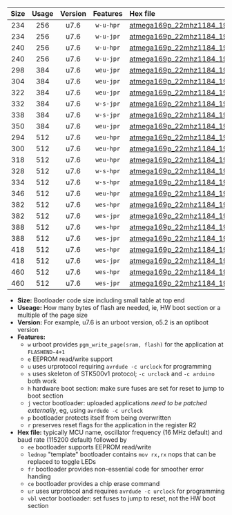|Size|Usage|Version|Features|Hex file|
|:-:|:-:|:-:|:-:|:--|
|234|256|u7.6|`w-u-hpr`|[atmega169p_22mhz1184_19200bps_ur.hex](https://raw.githubusercontent.com/stefanrueger/urboot/main//atmega169p_22mhz1184_19200bps_ur.hex)|
|234|256|u7.6|`w-u-jpr`|[atmega169p_22mhz1184_19200bps_ur_vbl.hex](https://raw.githubusercontent.com/stefanrueger/urboot/main//atmega169p_22mhz1184_19200bps_ur_vbl.hex)|
|240|256|u7.6|`w-u-hpr`|[atmega169p_22mhz1184_19200bps_lednop_ur.hex](https://raw.githubusercontent.com/stefanrueger/urboot/main//atmega169p_22mhz1184_19200bps_lednop_ur.hex)|
|240|256|u7.6|`w-u-jpr`|[atmega169p_22mhz1184_19200bps_lednop_ur_vbl.hex](https://raw.githubusercontent.com/stefanrueger/urboot/main//atmega169p_22mhz1184_19200bps_lednop_ur_vbl.hex)|
|298|384|u7.6|`weu-jpr`|[atmega169p_22mhz1184_19200bps_ee_ur_vbl.hex](https://raw.githubusercontent.com/stefanrueger/urboot/main//atmega169p_22mhz1184_19200bps_ee_ur_vbl.hex)|
|304|384|u7.6|`weu-jpr`|[atmega169p_22mhz1184_19200bps_ee_lednop_ur_vbl.hex](https://raw.githubusercontent.com/stefanrueger/urboot/main//atmega169p_22mhz1184_19200bps_ee_lednop_ur_vbl.hex)|
|322|384|u7.6|`weu-jpr`|[atmega169p_22mhz1184_19200bps_ee_lednop_fr_ur_vbl.hex](https://raw.githubusercontent.com/stefanrueger/urboot/main//atmega169p_22mhz1184_19200bps_ee_lednop_fr_ur_vbl.hex)|
|332|384|u7.6|`w-s-jpr`|[atmega169p_22mhz1184_19200bps_vbl.hex](https://raw.githubusercontent.com/stefanrueger/urboot/main//atmega169p_22mhz1184_19200bps_vbl.hex)|
|338|384|u7.6|`w-s-jpr`|[atmega169p_22mhz1184_19200bps_lednop_vbl.hex](https://raw.githubusercontent.com/stefanrueger/urboot/main//atmega169p_22mhz1184_19200bps_lednop_vbl.hex)|
|350|384|u7.6|`weu-jpr`|[atmega169p_22mhz1184_19200bps_ee_lednop_fr_ce_ur_vbl.hex](https://raw.githubusercontent.com/stefanrueger/urboot/main//atmega169p_22mhz1184_19200bps_ee_lednop_fr_ce_ur_vbl.hex)|
|294|512|u7.6|`weu-hpr`|[atmega169p_22mhz1184_19200bps_ee_ur.hex](https://raw.githubusercontent.com/stefanrueger/urboot/main//atmega169p_22mhz1184_19200bps_ee_ur.hex)|
|300|512|u7.6|`weu-hpr`|[atmega169p_22mhz1184_19200bps_ee_lednop_ur.hex](https://raw.githubusercontent.com/stefanrueger/urboot/main//atmega169p_22mhz1184_19200bps_ee_lednop_ur.hex)|
|318|512|u7.6|`weu-hpr`|[atmega169p_22mhz1184_19200bps_ee_lednop_fr_ur.hex](https://raw.githubusercontent.com/stefanrueger/urboot/main//atmega169p_22mhz1184_19200bps_ee_lednop_fr_ur.hex)|
|328|512|u7.6|`w-s-hpr`|[atmega169p_22mhz1184_19200bps.hex](https://raw.githubusercontent.com/stefanrueger/urboot/main//atmega169p_22mhz1184_19200bps.hex)|
|334|512|u7.6|`w-s-hpr`|[atmega169p_22mhz1184_19200bps_lednop.hex](https://raw.githubusercontent.com/stefanrueger/urboot/main//atmega169p_22mhz1184_19200bps_lednop.hex)|
|346|512|u7.6|`weu-hpr`|[atmega169p_22mhz1184_19200bps_ee_lednop_fr_ce_ur.hex](https://raw.githubusercontent.com/stefanrueger/urboot/main//atmega169p_22mhz1184_19200bps_ee_lednop_fr_ce_ur.hex)|
|382|512|u7.6|`wes-hpr`|[atmega169p_22mhz1184_19200bps_ee.hex](https://raw.githubusercontent.com/stefanrueger/urboot/main//atmega169p_22mhz1184_19200bps_ee.hex)|
|382|512|u7.6|`wes-jpr`|[atmega169p_22mhz1184_19200bps_ee_vbl.hex](https://raw.githubusercontent.com/stefanrueger/urboot/main//atmega169p_22mhz1184_19200bps_ee_vbl.hex)|
|388|512|u7.6|`wes-hpr`|[atmega169p_22mhz1184_19200bps_ee_lednop.hex](https://raw.githubusercontent.com/stefanrueger/urboot/main//atmega169p_22mhz1184_19200bps_ee_lednop.hex)|
|388|512|u7.6|`wes-jpr`|[atmega169p_22mhz1184_19200bps_ee_lednop_vbl.hex](https://raw.githubusercontent.com/stefanrueger/urboot/main//atmega169p_22mhz1184_19200bps_ee_lednop_vbl.hex)|
|418|512|u7.6|`wes-hpr`|[atmega169p_22mhz1184_19200bps_ee_lednop_fr.hex](https://raw.githubusercontent.com/stefanrueger/urboot/main//atmega169p_22mhz1184_19200bps_ee_lednop_fr.hex)|
|418|512|u7.6|`wes-jpr`|[atmega169p_22mhz1184_19200bps_ee_lednop_fr_vbl.hex](https://raw.githubusercontent.com/stefanrueger/urboot/main//atmega169p_22mhz1184_19200bps_ee_lednop_fr_vbl.hex)|
|460|512|u7.6|`wes-hpr`|[atmega169p_22mhz1184_19200bps_ee_lednop_fr_ce.hex](https://raw.githubusercontent.com/stefanrueger/urboot/main//atmega169p_22mhz1184_19200bps_ee_lednop_fr_ce.hex)|
|460|512|u7.6|`wes-jpr`|[atmega169p_22mhz1184_19200bps_ee_lednop_fr_ce_vbl.hex](https://raw.githubusercontent.com/stefanrueger/urboot/main//atmega169p_22mhz1184_19200bps_ee_lednop_fr_ce_vbl.hex)|

- **Size:** Bootloader code size including small table at top end
- **Useage:** How many bytes of flash are needed, ie, HW boot section or a multiple of the page size
- **Version:** For example, u7.6 is an urboot version, o5.2 is an optiboot version
- **Features:**
  + `w` urboot provides `pgm_write_page(sram, flash)` for the application at `FLASHEND-4+1`
  + `e` EEPROM read/write support
  + `u` uses urprotocol requiring `avrdude -c urclock` for programming
  + `s` uses skeleton of STK500v1 protocol; `-c urclock` and `-c arduino` both work
  + `h` hardware boot section: make sure fuses are set for reset to jump to boot section
  + `j` vector bootloader: uploaded applications *need to be patched externally*, eg, using `avrdude -c urclock`
  + `p` bootloader protects itself from being overwritten
  + `r` preserves reset flags for the application in the register R2
- **Hex file:** typically MCU name, oscillator frequency (16 MHz default) and baud rate (115200 default) followed by
  + `ee` bootloader supports EEPROM read/write
  + `lednop` "template" bootloader contains `mov rx,rx` nops that can be replaced to toggle LEDs
  + `fr` bootloader provides non-essential code for smoother error handing
  + `ce` bootloader provides a chip erase command
  + `ur` uses urprotocol and requires `avrdude -c urclock` for programming
  + `vbl` vector bootloader: set fuses to jump to reset, not the HW boot section
